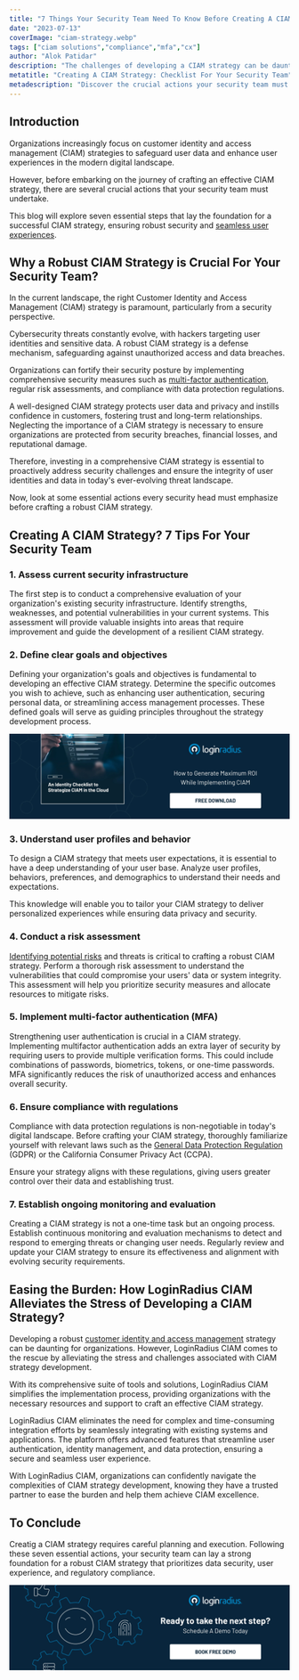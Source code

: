 ```yaml
---
title: "7 Things Your Security Team Need To Know Before Creating A CIAM Strategy"
date: "2023-07-13"
coverImage: "ciam-strategy.webp"
tags: ["ciam solutions","compliance","mfa","cx"]
author: "Alok Patidar"
description: "The challenges of developing a CIAM strategy can be daunting. We have put together a comprehensive guide on how to create an effective CIAM strategy that will keep your customers happy and your business secure."
metatitle: "Creating A CIAM Strategy: Checklist For Your Security Team"
metadescription: "Discover the crucial actions your security team must take before creating a CIAM strategy to ensure security and overall business growth. Read the  blog to know more."
---
```

## Introduction

Organizations increasingly focus on customer identity and access management (CIAM) strategies to safeguard user data and enhance user experiences in the modern digital landscape. 

However, before embarking on the journey of crafting an effective CIAM strategy, there are several crucial actions that your security team must undertake. 

This blog will explore seven essential steps that lay the foundation for a successful CIAM strategy, ensuring robust security and [seamless user experiences](https://www.loginradius.com/blog/growth/power-of-login-box-for-seamless-user-experience/).

## Why a Robust CIAM Strategy is Crucial For Your Security Team?

In the current landscape, the right Customer Identity and Access Management (CIAM) strategy is paramount, particularly from a security perspective. 

Cybersecurity threats constantly evolve, with hackers targeting user identities and sensitive data. A robust CIAM strategy is a defense mechanism, safeguarding against unauthorized access and data breaches. 

Organizations can fortify their security posture by implementing comprehensive security measures such as [multi-factor authentication](https://www.loginradius.com/multi-factor-authentication/), regular risk assessments, and compliance with data protection regulations. 

A well-designed CIAM strategy protects user data and privacy and instills confidence in customers, fostering trust and long-term relationships. Neglecting the importance of a CIAM strategy is necessary to ensure organizations are protected from security breaches, financial losses, and reputational damage. 

Therefore, investing in a comprehensive CIAM strategy is essential to proactively address security challenges and ensure the integrity of user identities and data in today's ever-evolving threat landscape.

Now, look at some essential actions every security head must emphasize before crafting a robust CIAM strategy. 

## Creating A CIAM Strategy? 7 Tips For Your Security Team

### 1. Assess current security infrastructure

The first step is to conduct a comprehensive evaluation of your organization's existing security infrastructure. Identify strengths, weaknesses, and potential vulnerabilities in your current systems. This assessment will provide valuable insights into areas that require improvement and guide the development of a resilient CIAM strategy.

### 2. Define clear goals and objectives

Defining your organization's goals and objectives is fundamental to developing an effective CIAM strategy. Determine the specific outcomes you wish to achieve, such as enhancing user authentication, securing personal data, or streamlining access management processes. These defined goals will serve as guiding principles throughout the strategy development process.

[![EB-checklist-ciam-in-cloud](EB-checklist-ciam-in-cloud.webp)](https://www.loginradius.com/resource/an-identity-checklist-to-strategize-ciam-in-the-cloud/)

### 3. Understand user profiles and behavior

To design a CIAM strategy that meets user expectations, it is essential to have a deep understanding of your user base. Analyze user profiles, behaviors, preferences, and demographics to understand their needs and expectations. 

This knowledge will enable you to tailor your CIAM strategy to deliver personalized experiences while ensuring data privacy and security.

### 4. Conduct a risk assessment

[Identifying potential risks](https://www.loginradius.com/blog/identity/risk-management-with-holistic-apis/) and threats is critical to crafting a robust CIAM strategy. Perform a thorough risk assessment to understand the vulnerabilities that could compromise your users' data or system integrity. This assessment will help you prioritize security measures and allocate resources to mitigate risks.

### 5. Implement multi-factor authentication (MFA)

Strengthening user authentication is crucial in a CIAM strategy. Implementing multifactor authentication adds an extra layer of security by requiring users to provide multiple verification forms. This could include combinations of passwords, biometrics, tokens, or one-time passwords. MFA significantly reduces the risk of unauthorized access and enhances overall security.

### 6. Ensure compliance with regulations

Compliance with data protection regulations is non-negotiable in today's digital landscape. Before crafting your CIAM strategy, thoroughly familiarize yourself with relevant laws such as the [General Data Protection Regulation](https://www.loginradius.com/gdpr-and-privacy/) (GDPR) or the California Consumer Privacy Act (CCPA). 

Ensure your strategy aligns with these regulations, giving users greater control over their data and establishing trust.

### 7. Establish ongoing monitoring and evaluation

Creating a CIAM strategy is not a one-time task but an ongoing process. Establish continuous monitoring and evaluation mechanisms to detect and respond to emerging threats or changing user needs. Regularly review and update your CIAM strategy to ensure its effectiveness and alignment with evolving security requirements.

## Easing the Burden: How LoginRadius CIAM Alleviates the Stress of Developing a CIAM Strategy?

Developing a robust [customer identity and access management](https://www.loginradius.com/blog/identity/customer-identity-and-access-management/) strategy can be daunting for organizations. However, LoginRadius CIAM comes to the rescue by alleviating the stress and challenges associated with CIAM strategy development. 

With its comprehensive suite of tools and solutions, LoginRadius CIAM simplifies the implementation process, providing organizations with the necessary resources and support to craft an effective CIAM strategy. 

LoginRadius CIAM eliminates the need for complex and time-consuming integration efforts by seamlessly integrating with existing systems and applications. The platform offers advanced features that streamline user authentication, identity management, and data protection, ensuring a secure and seamless user experience. 

With LoginRadius CIAM, organizations can confidently navigate the complexities of CIAM strategy development, knowing they have a trusted partner to ease the burden and help them achieve CIAM excellence.

## To Conclude 

Creatig a CIAM strategy requires careful planning and execution. Following these seven essential actions, your security team can lay a strong foundation for a robust CIAM strategy that prioritizes data security, user experience, and regulatory compliance. 

[![book-a-demo-loginradius](../../assets/book-a-demo-loginradius.webp)](https://www.loginradius.com/contact-us?utm_source=blog&utm_medium=web&utm_campaign=things-to-know-before-creating-ciam-strategy)